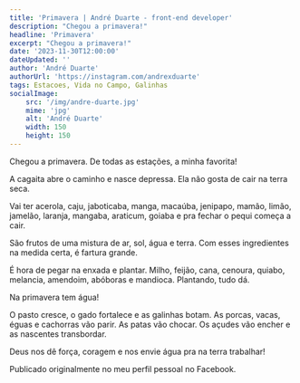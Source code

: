 ```yaml
---
title: 'Primavera | André Duarte - front-end developer'
description: "Chegou a primavera!"
headline: 'Primavera'
excerpt: "Chegou a primavera!"
date: '2023-11-30T12:00:00'
dateUpdated: ''
author: 'André Duarte'
authorUrl: 'https://instagram.com/andrexduarte'
tags: Estacoes, Vida no Campo, Galinhas
socialImage:
    src: '/img/andre-duarte.jpg'
    mime: 'jpg'
    alt: 'André Duarte'
    width: 150
    height: 150
---
```


Chegou a primavera. De todas as estações, a minha favorita!

A cagaita abre o caminho e nasce depressa. Ela não gosta de cair na terra seca.

Vai ter acerola, caju, jaboticaba, manga, macaúba, jenipapo, mamão, limão, jamelão, laranja, mangaba, araticum, goiaba e pra fechar o pequi começa a cair.

São frutos de uma mistura de ar, sol, água e terra. Com esses ingredientes na medida certa, é fartura grande.

É hora de pegar na enxada e plantar. Milho, feijão, cana, cenoura, quiabo, melancia, amendoim, abóboras e mandioca. Plantando, tudo dá.

Na primavera tem água!

O pasto cresce, o gado fortalece e as galinhas botam. As porcas, vacas, éguas e cachorras vão parir. As patas vão chocar. Os açudes vão encher e as nascentes transbordar.

Deus nos dê força, coragem e nos envie água pra na terra trabalhar!

Publicado originalmente no meu perfil pessoal no Facebook.